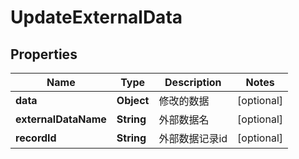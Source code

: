 
# UpdateExternalData

## Properties
Name | Type | Description | Notes
------------ | ------------- | ------------- | -------------
**data** | **Object** | 修改的数据 |  [optional]
**externalDataName** | **String** | 外部数据名 |  [optional]
**recordId** | **String** | 外部数据记录id |  [optional]



